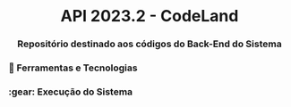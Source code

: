 <br id="inicio">

<h1 align="center">API 2023.2 - CodeLand </h1>
<h3 align="center">Repositório destinado aos códigos do Back-End do Sistema</h2>

 <span id="techtools">
 <h3>🧰 Ferramentas e Tecnologias</h3>
 
 <p align="center">
 
 <h3>:gear: Execução do Sistema</h3>

```bash 
  
